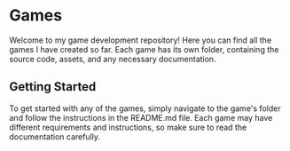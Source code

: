 # Games
Welcome to my game development repository! Here you can find all the games I have created so far. Each game has its own folder, containing the source code, assets, and any necessary documentation.

## Getting Started
To get started with any of the games, simply navigate to the game's folder and follow the instructions in the README.md file. Each game may have different requirements and instructions, so make sure to read the documentation carefully.
